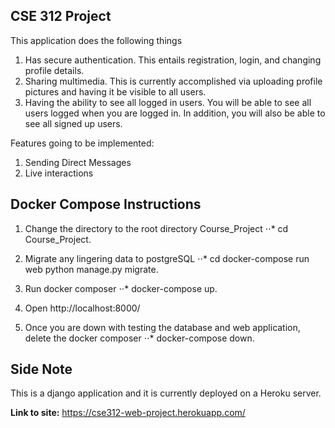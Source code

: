 CSE 312 Project
------

This application does the following things
1) Has secure authentication. This entails registration, login, and changing profile details.
2) Sharing multimedia. This is currently accomplished via uploading profile pictures and having it be visible to all users.
3) Having the ability to see all logged in users. You will be able to see all users logged when you are logged in. In addition, you will also be able to see all signed up users.

Features going to be implemented:
1) Sending Direct Messages
2) Live interactions

## Docker Compose Instructions
1) Change the directory to the root directory Course_Project
   ⋅⋅* cd Course_Project.
2) Migrate any lingering data to postgreSQL
   ⋅⋅* cd docker-compose run web python manage.py migrate.
   
3) Run docker composer
   ⋅⋅* docker-compose up.

4) Open http://localhost:8000/

5) Once you are down with testing the database and web application, delete the docker composer 
   ⋅⋅* docker-compose down.
   
## Side Note
This is a django application and it is currently deployed on a Heroku server.

**Link to site:**
https://cse312-web-project.herokuapp.com/

